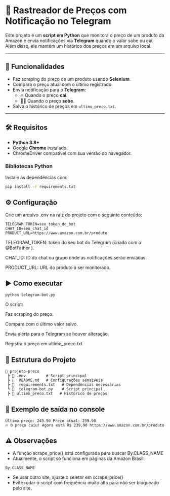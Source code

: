 # 🔎 Rastreador de Preços com Notificação no Telegram

Este projeto é um **script em Python** que monitora o preço de um produto da Amazon e envia notificações via **Telegram** quando o valor sobe ou cai.  
Além disso, ele mantém um histórico dos preços em um arquivo local.

---

## 🚀 Funcionalidades

- Faz scraping do preço de um produto usando **Selenium**.
- Compara o preço atual com o último registrado.
- Envia notificação para o **Telegram**:
  - 🔥 Quando o preço **cai**.
  - 🤦‍♂️ Quando o preço **sobe**.
- Salva o histórico de preços em `ultimo_preco.txt`.

---

## 🛠️ Requisitos

- **Python 3.8+**
- Google **Chrome** instalado.
- ChromeDriver compatível com sua versão do navegador.

### Bibliotecas Python
Instale as dependências com:

```bash
pip install -r requirements.txt
````
## ⚙️ Configuração
Crie um arquivo .env na raiz do projeto com o seguinte conteúdo:

````
TELEGRAM_TOKEN=seu_token_do_bot
CHAT_ID=seu_chat_id
PRODUCT_URL=https://www.amazon.com.br/produto
````
TELEGRAM_TOKEN: token do seu bot do Telegram (criado com o @BotFather
).

CHAT_ID: ID do chat ou grupo onde as notificações serão enviadas.

PRODUCT_URL: URL do produto a ser monitorado.
## ▶️ Como executar

````
python telegram-bot.py
````
O script:

Faz scraping do preço.

Compara com o último valor salvo.

Envia alerta para o Telegram se houver alteração.

Registra o preço em ultimo_preco.txt

## 📂 Estrutura do Projeto
````
📂 projeto-preco
 ┣ 📜 .env         # Script principal
 ┣ 📜  README.md   # Configurações sensíveis
 ┣ 📜  requirements.txt   # Dependências necessárias
 ┗ 📜  telegram-bot.py    # Script principal
 ┣ 📜 ultimo_preco.txt   # Histórico de preços  
````
## 📝 Exemplo de saída no console
````
Último preço: 249.90 Preço atual: 239.90
🔥 O preço caiu! Agora está R$ 239,90 https://www.amazon.com.br/produto
````

## ⚠️ Observações
+ A função scrape_price() está configurada para buscar By.CLASS_NAME
+ Atualmente, o script só funciona em páginas da Amazon Brasil:

````
By.CLASS_NAME
````
+ Se usar outro site, ajuste o seletor em scrape_price()
+ Evite rodar o script com frequência muito alta para não ser bloqueado pelo site.